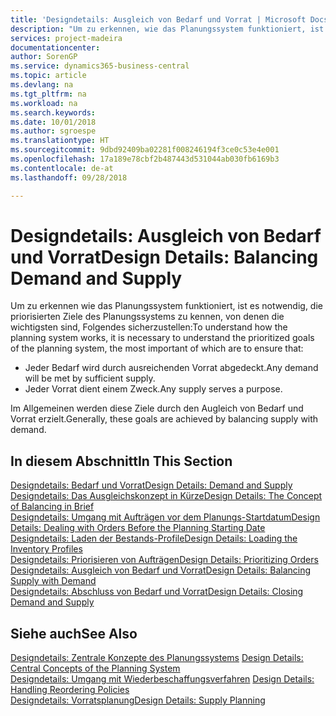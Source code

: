 ```yaml
---
title: 'Designdetails: Ausgleich von Bedarf und Vorrat | Microsoft Docs'
description: "Um zu erkennen, wie das Planungssystem funktioniert, ist es erforderlich, die priorisierten Ziele des Planungssystems zu kennen. Die wichtigsten davon sind, sicherzustellen, dass jeglicher Bedarf durch genügenden Vorrat befriedigt wird und jeder Vorrat einem Zweck dient."
services: project-madeira
documentationcenter: 
author: SorenGP
ms.service: dynamics365-business-central
ms.topic: article
ms.devlang: na
ms.tgt_pltfrm: na
ms.workload: na
ms.search.keywords: 
ms.date: 10/01/2018
ms.author: sgroespe
ms.translationtype: HT
ms.sourcegitcommit: 9dbd92409ba02281f008246194f3ce0c53e4e001
ms.openlocfilehash: 17a189e78cbf2b487443d531044ab030fb6169b3
ms.contentlocale: de-at
ms.lasthandoff: 09/28/2018

---
```

# <a name="design-details-balancing-demand-and-supply"></a><span data-ttu-id="a0850-103">Designdetails: Ausgleich von Bedarf und Vorrat</span><span class="sxs-lookup"><span data-stu-id="a0850-103">Design Details: Balancing Demand and Supply</span></span>
<span data-ttu-id="a0850-104">Um zu erkennen wie das Planungssystem funktioniert, ist es notwendig, die priorisierten Ziele des Planungssystems zu kennen, von denen die wichtigsten sind, Folgendes sicherzustellen:</span><span class="sxs-lookup"><span data-stu-id="a0850-104">To understand how the planning system works, it is necessary to understand the prioritized goals of the planning system, the most important of which are to ensure that:</span></span>  

- <span data-ttu-id="a0850-105">Jeder Bedarf wird durch ausreichenden Vorrat abgedeckt.</span><span class="sxs-lookup"><span data-stu-id="a0850-105">Any demand will be met by sufficient supply.</span></span>  
- <span data-ttu-id="a0850-106">Jeder Vorrat dient einem Zweck.</span><span class="sxs-lookup"><span data-stu-id="a0850-106">Any supply serves a purpose.</span></span>  

 <span data-ttu-id="a0850-107">Im Allgemeinen werden diese Ziele durch den Augleich von Bedarf und Vorrat erzielt.</span><span class="sxs-lookup"><span data-stu-id="a0850-107">Generally, these goals are achieved by balancing supply with demand.</span></span>  

## <a name="in-this-section"></a><span data-ttu-id="a0850-108">In diesem Abschnitt</span><span class="sxs-lookup"><span data-stu-id="a0850-108">In This Section</span></span>  
[<span data-ttu-id="a0850-109">Designdetails: Bedarf und Vorrat</span><span class="sxs-lookup"><span data-stu-id="a0850-109">Design Details: Demand and Supply</span></span>](design-details-demand-and-supply.md)  
[<span data-ttu-id="a0850-110">Designdetails: Das Ausgleichskonzept in Kürze</span><span class="sxs-lookup"><span data-stu-id="a0850-110">Design Details: The Concept of Balancing in Brief</span></span>](design-details-the-concept-of-balancing-in-brief.md)  
[<span data-ttu-id="a0850-111">Designdetails: Umgang mit Aufträgen vor dem Planungs-Startdatum</span><span class="sxs-lookup"><span data-stu-id="a0850-111">Design Details: Dealing with Orders Before the Planning Starting Date</span></span>](design-details-dealing-with-orders-before-the-planning-starting-date.md)  
[<span data-ttu-id="a0850-112">Designdetails: Laden der Bestands-Profile</span><span class="sxs-lookup"><span data-stu-id="a0850-112">Design Details: Loading the Inventory Profiles</span></span>](design-details-loading-the-inventory-profiles.md)  
[<span data-ttu-id="a0850-113">Designdetails: Priorisieren von Aufträgen</span><span class="sxs-lookup"><span data-stu-id="a0850-113">Design Details: Prioritizing Orders</span></span>](design-details-prioritizing-orders.md)  
[<span data-ttu-id="a0850-114">Designdetails: Ausgleich von Bedarf und Vorrat</span><span class="sxs-lookup"><span data-stu-id="a0850-114">Design Details: Balancing Supply with Demand</span></span>](design-details-balancing-supply-with-demand.md)  
[<span data-ttu-id="a0850-115">Designdetails: Abschluss von Bedarf und Vorrat</span><span class="sxs-lookup"><span data-stu-id="a0850-115">Design Details: Closing Demand and Supply</span></span>](design-details-closing-demand-and-supply.md)  

## <a name="see-also"></a><span data-ttu-id="a0850-116">Siehe auch</span><span class="sxs-lookup"><span data-stu-id="a0850-116">See Also</span></span>  
 <span data-ttu-id="a0850-117">[Designdetails: Zentrale Konzepte des Planungssystems](design-details-central-concepts-of-the-planning-system.md) </span><span class="sxs-lookup"><span data-stu-id="a0850-117">[Design Details: Central Concepts of the Planning System](design-details-central-concepts-of-the-planning-system.md) </span></span>  
 <span data-ttu-id="a0850-118">[Designdetails: Umgang mit Wiederbeschaffungsverfahren](design-details-handling-reordering-policies.md) </span><span class="sxs-lookup"><span data-stu-id="a0850-118">[Design Details: Handling Reordering Policies](design-details-handling-reordering-policies.md) </span></span>  
 [<span data-ttu-id="a0850-119">Designdetails: Vorratsplanung</span><span class="sxs-lookup"><span data-stu-id="a0850-119">Design Details: Supply Planning</span></span>](design-details-supply-planning.md)

